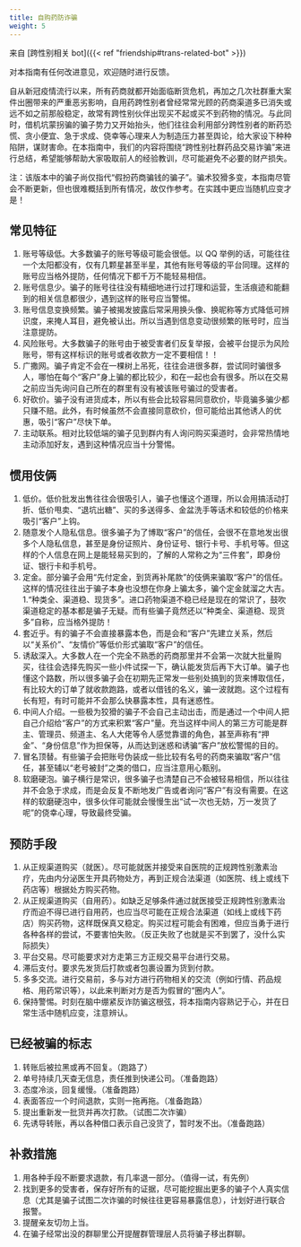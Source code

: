 ```yaml
---
title: 自购药防诈骗
weight: 5
---
```


来自 [跨性别相关 bot]({{< ref "friendship#trans-related-bot" >}})

对本指南有任何改进意见，欢迎随时进行反馈。

自从新冠疫情流行以来，所有药商就都开始面临断货危机，再加之几次社群重大案件出圈带来的严重恶劣影响，自用药跨性别者曾经常常光顾的药商渠道多已消失或远不如之前那般稳定，故常有跨性别伙伴出现买不起或买不到药物的情况。与此同时，借机坑蒙拐骗的骗子势力又开始抬头，他们往往会利用部分跨性别者的断药恐慌、贪小便宜、急于求成、侥幸等心理来人为制造压力甚至舆论，给大家设下种种陷阱，谋财害命。在本指南中，我们的内容将围绕“跨性别社群药品交易诈骗”来进行总结，希望能够帮助大家吸取前人的经验教训，尽可能避免不必要的财产损失。

注：该版本中的骗子尚仅指代“假扮药商骗钱的骗子”。骗术狡猾多变，本指南尽管会不断更新，但也很难概括到所有情况，故仅作参考。在实践中更应当随机应变才是！

## 常见特征

1. 账号等级低。大多数骗子的账号等级可能会很低。以 QQ 举例的话，可能往往一个太阳都没有，仅有几颗星甚至半星，其他有账号等级的平台同理。这样的账号应当格外提防，任何情况下都千万不能轻易相信。
1. 账号信息少。骗子的账号往往没有精细地进行过打理和运营，生活痕迹和能翻到的相关信息都很少，遇到这样的账号应当警惕。
1. 账号信息变换频繁。骗子被揭发披露后常采用换头像、换昵称等方式降低可辨识度，来掩人耳目，避免被认出。所以当遇到信息变动很频繁的账号时，应当注意提防。
1. 风险账号。大多数骗子的账号由于被受害者们反复举报，会被平台提示为风险账号，带有这样标识的账号或者收款方一定不要相信！！
1. 广撒网。骗子肯定不会在一棵树上吊死，往往会进很多群，尝试同时骗很多人，哪怕在每个“客户”身上骗的都比较少，和在一起也会有很多。所以在交易之前应当先询问自己所在的群里有没有被该账号骗过的受害者。
1. 好砍价。骗子没有进货成本，所以有些会比较容易同意砍价，毕竟骗多骗少都只赚不赔。此外，有时候虽然不会直接同意砍价，但可能给出其他诱人的优惠，吸引“客户”尽快下单。
1. 主动联系。相对比较低端的骗子见到群内有人询问购买渠道时，会非常热情地主动添加好友，遇到这种情况应当十分警惕。

## 惯用伎俩

1. 低价。低价批发出售往往会很吸引人，骗子也懂这个道理，所以会用搞活动打折、低价甩卖、“退坑出糖”、买的多送得多、金盆洗手等话术和较低的价格来吸引“客户”上钩。
1. 随意发个人隐私信息。很多骗子为了博取“客户”的信任，会很不在意地发出很多个人隐私信息，甚至是身份证照片、身份证号、银行卡号、手机号等。但这样的个人信息在网上是能轻易买到的，了解的人常称之为“三件套”，即身份证、银行卡和手机号。
1. 定金。部分骗子会用“先付定金，到货再补尾款”的伎俩来骗取“客户”的信任。这样的情况往往出于骗子本身也没想在你身上骗太多，骗个定金就溜之大吉。
1.“种类全、渠道稳、现货多”。进口药物渠道不稳已经是现在的常识了，鼓吹渠道稳定的基本都是骗子无疑。而有些骗子竟然还以“种类全、渠道稳、现货多”自称，应当格外提防！
1. 套近乎。有的骗子不会直接暴露本色，而是会和“客户”先建立关系，然后以“关系价”、“友情价”等低价形式骗取“客户”的信任。
1. 诱敌深入。大多数人在一个完全不熟悉的药商那里并不会第一次就大批量购买，往往会选择先购买一些小件试探一下，确认能发货后再下大订单。骗子也懂这个路数，所以很多骗子会在初期先正常发一些别处搞到的货来博取信任，有比较大的订单了就收款跑路，或者以借钱的名义，骗一波就跑。这个过程有长有短，有时可能并不会那么快暴露本性，具有迷惑性。
1. 中间人介绍。一些极为狡猾的骗子不会自己主动出击，而是通过一个中间人把自己介绍给“客户”的方式来积累“客户”量。充当这样中间人的第三方可能是群主、管理员、频道主、名人大佬等令人感觉靠谱的角色，甚至声称有“押金”、“身份信息”作为担保等，从而达到迷惑和诱骗“客户”放松警惕的目的。
1. 冒名顶替。有些骗子会把账号伪装成一些比较有名号的药商来骗取“客户”信任，甚至辅以“老号被封”之类的借口，应当注意用心甄别。
1. 软磨硬泡。骗子横行是常识，很多骗子也清楚自己不会被轻易相信，所以往往并不会急于求成，而是会反复不断地发广告或者询问“客户”有没有需要。在这样的软磨硬泡中，很多伙伴可能就会慢慢生出“试一次也无妨，万一发货了呢”的侥幸心理，导致最终受骗。

## 预防手段

1. 从正规渠道购买（就医）。尽可能就医并接受来自医院的正规跨性别激素治疗，先由内分泌医生开具药物处方，再到正规合法渠道（如医院、线上或线下药店等）根据处方购买药物。
1. 从正规渠道购买（自用药）。如缺乏足够条件通过就医接受正规跨性别激素治疗而迫不得已进行自用药，也应当尽可能在正规合法渠道（如线上或线下药店）购买药物，这样既保真又稳定。购买过程可能会有困难，但应当勇于进行各种各样的尝试，不要害怕失败。（反正失败了也就是买不到罢了，没什么实际损失）
1. 平台交易。尽可能要求对方走第三方正规交易平台进行交易。
1. 滞后支付。要求先发货后打款或者包裹设置为货到付款。
1. 多多交流。进行交易前，多与对方进行药物相关的交流（例如行情、药品规格、用药常识等），以此来判断对方是否为假冒的“圈内人”。
1. 保持警惕。时刻在脑中绷紧反诈防骗这根弦，将本指南内容熟记于心，并在日常生活中随机应变，注意辨认。

## 已经被骗的标志

1. 转账后被拉黑或再不回复。（跑路了）
1. 单号持续几天查无信息，责任推到快递公司。（准备跑路）
1. 态度冷淡，回复缓慢。（准备跑路）
1. 表面答应一个时间退款，实则一拖再拖。（准备跑路）
1. 提出重新发一批货并再次打款。（试图二次诈骗）
1. 先诱导转账，再以各种借口表示自己没货了，暂时发不出。（准备跑路）

## 补救措施

1. 用各种手段不断要求退款，有几率退一部分。（值得一试，有先例）
1. 找到更多的受害者，保存好所有的证据，尽可能挖掘出更多的骗子个人真实信息（尤其是骗子试图二次诈骗的时候往往更容易暴露信息），计划好进行联合报警。
1. 提醒亲友切勿上当。
1. 在骗子经常出没的群聊里公开提醒群管理层人员将骗子移出群聊。
